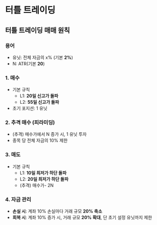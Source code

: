 # 터틀 트레이딩


## 터틀 트레이딩 매매 원칙

### 용어
- 유닛: 전체 자금의 x% (기본 **2%**) 
- N: ATR(기본 **20**)


### 1. 매수
- 기본 규칙
  - L1: **20일 신고가 돌파**
  - L2: **55일 신고가 돌파**
- 초기 포지션: 1 유닛

### 2. 추격 매수 (피라미딩)
- (추격) 매수가에서 N 증가 시, 1 유닛 투자
- 종목 당 전체 자금의 10% 제한

### 3. 매도
- 기본 규칙
  - L1: **10일 최저가 하단 돌파**
  - L2: **20일 최저가 하단 돌파**
  - (추격) 매수가- 2N


### 4. 자금 관리
- **손실 시**: 계좌 10% 손실마다 거래 규모 **20% 축소**
- **회복 시**: 계좌 10% 증가 시, 거래 규모 **20% 확대**, 단 초기 설정 유닛까지 제한


